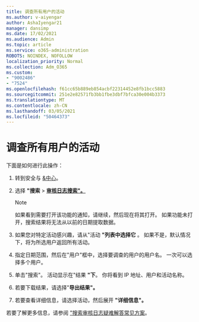 ```yaml
---
title: 调查所有用户的活动
ms.author: v-aiyengar
author: AshaIyengar21
manager: dansimp
ms.date: 17/02/2021
ms.audience: Admin
ms.topic: article
ms.service: o365-administration
ROBOTS: NOINDEX, NOFOLLOW
localization_priority: Normal
ms.collection: Adm_O365
ms.custom:
- "9002486"
- "7524"
ms.openlocfilehash: f61cc65b889eb854acbf22314452e8fb1bcc5883
ms.sourcegitcommit: 251e2e82571fb3bb1fbe3dbf7bfca30e004b3373
ms.translationtype: MT
ms.contentlocale: zh-CN
ms.lasthandoff: 03/05/2021
ms.locfileid: "50464373"
---
```

# <a name="investigate-all-the-users-activities"></a>调查所有用户的活动

下面是如何进行此操作：

1. 转到安全与 [&中心](https://go.microsoft.com/fwlink/p/?linkid=2077143)。
1. 选择 **"搜索**  >  **[审核日志搜索"。](https://go.microsoft.com/fwlink/?linkid=2103759)**
    > [!NOTE]
    > 如果看到需要打开该功能的通知，请继续，然后现在将其打开。 如果功能未打开，搜索结果将无法从以前的日期提取数据。

1. 如果您对特定活动感兴趣，请从"活动 **"列表中选择它** 。 如果不是，默认情况下，将为所选用户返回所有活动。
1. 指定日期范围，然后在"用户"框中，选择要调查的用户的用户名。 一次可以选择多个用户。
1. 单击"搜索"。 活动显示在"结果 **"下**。 你将看到 IP 地址、用户和活动名称。
1. 若要下载结果，请选择"**导出结果"。**
1. 若要查看详细信息，请选择活动，然后展开 **"详细信息"。**

若要了解更多信息，请参阅 ["搜索审核日志疑难解答常见方案](https://go.microsoft.com/fwlink/?linkid=2103944)。